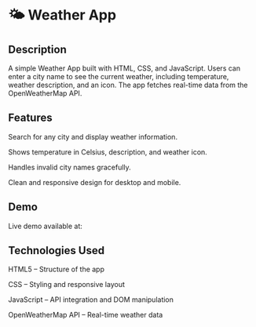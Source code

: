 # 🌤 Weather App
## Description

A simple Weather App built with HTML, CSS, and JavaScript. Users can enter a city name to see the current weather, including temperature, weather description, and an icon. The app fetches real-time data from the OpenWeatherMap API.

## Features

Search for any city and display weather information.

Shows temperature in Celsius, description, and weather icon.

Handles invalid city names gracefully.

Clean and responsive design for desktop and mobile.

## Demo

Live demo available at:

## Technologies Used

HTML5 – Structure of the app

CSS – Styling and responsive layout

JavaScript – API integration and DOM manipulation

OpenWeatherMap API – Real-time weather data
